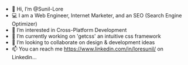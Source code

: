 - 👋 Hi, I’m @Sunil-Lore
- :computer: I am a Web Engineer, Internet Marketer, and an SEO (Search Engine Optimizer)
- 👀 I’m interested in Cross-Platform Development
- 🌱 I’m currently working on 'getcss' an intuitive css framework
- 💞️ I’m looking to collaborate on design & development ideas
- 📫 You can reach me https://www.linkedin.com/in/loresunil/ on Linkedin...

<!---
Sunil-Lore/About-Me is a ✨ special ✨ repository because its `README.md` (this file) appears on your GitHub profile.
You can click the Preview link to take a look at your changes.
--->
